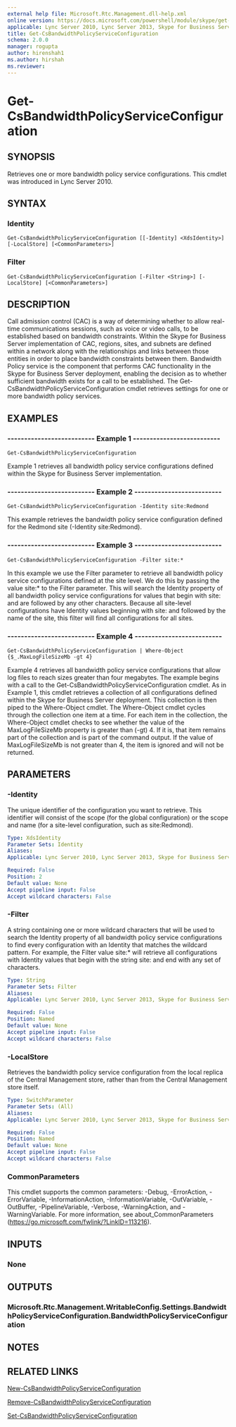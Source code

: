 ```yaml
---
external help file: Microsoft.Rtc.Management.dll-help.xml
online version: https://docs.microsoft.com/powershell/module/skype/get-csbandwidthpolicyserviceconfiguration
applicable: Lync Server 2010, Lync Server 2013, Skype for Business Server 2015, Skype for Business Server 2019
title: Get-CsBandwidthPolicyServiceConfiguration
schema: 2.0.0
manager: rogupta
author: hirenshah1
ms.author: hirshah
ms.reviewer:
---
```


# Get-CsBandwidthPolicyServiceConfiguration

## SYNOPSIS
Retrieves one or more bandwidth policy service configurations.
This cmdlet was introduced in Lync Server 2010.


## SYNTAX

### Identity
```
Get-CsBandwidthPolicyServiceConfiguration [[-Identity] <XdsIdentity>] [-LocalStore] [<CommonParameters>]
```

### Filter
```
Get-CsBandwidthPolicyServiceConfiguration [-Filter <String>] [-LocalStore] [<CommonParameters>]
```

## DESCRIPTION
Call admission control (CAC) is a way of determining whether to allow real-time communications sessions, such as voice or video calls, to be established based on bandwidth constraints.
Within the Skype for Business Server implementation of CAC, regions, sites, and subnets are defined within a network along with the relationships and links between those entities in order to place bandwidth constraints between them.
Bandwidth Policy service is the component that performs CAC functionality in the Skype for Business Server deployment, enabling the decision as to whether sufficient bandwidth exists for a call to be established.
The Get-CsBandwidthPolicyServiceConfiguration cmdlet retrieves settings for one or more bandwidth policy services.


## EXAMPLES

### -------------------------- Example 1 --------------------------
```
Get-CsBandwidthPolicyServiceConfiguration
```

Example 1 retrieves all bandwidth policy service configurations defined within the Skype for Business Server implementation.

### -------------------------- Example 2 --------------------------
```
Get-CsBandwidthPolicyServiceConfiguration -Identity site:Redmond
```

This example retrieves the bandwidth policy service configuration defined for the Redmond site (-Identity site:Redmond).

### -------------------------- Example 3 --------------------------
```
Get-CsBandwidthPolicyServiceConfiguration -Filter site:*
```

In this example we use the Filter parameter to retrieve all bandwidth policy service configurations defined at the site level.
We do this by passing the value site:* to the Filter parameter.
This will search the Identity property of all bandwidth policy service configurations for values that begin with site: and are followed by any other characters.
Because all site-level configurations have Identity values beginning with site: and followed by the name of the site, this filter will find all configurations for all sites.

### -------------------------- Example 4 --------------------------
```
Get-CsBandwidthPolicyServiceConfiguration | Where-Object {$_.MaxLogFileSizeMb -gt 4}
```

Example 4 retrieves all bandwidth policy service configurations that allow log files to reach sizes greater than four megabytes.
The example begins with a call to the Get-CsBandwidthPolicyServiceConfiguration cmdlet.
As in Example 1, this cmdlet retrieves a collection of all configurations defined within the Skype for Business Server deployment.
This collection is then piped to the Where-Object cmdlet.
The Where-Object cmdlet cycles through the collection one item at a time.
For each item in the collection, the Where-Object cmdlet checks to see whether the value of the MaxLogFileSizeMb property is greater than (-gt) 4.
If it is, that item remains part of the collection and is part of the command output.
If the value of MaxLogFileSizeMb is not greater than 4, the item is ignored and will not be returned.


## PARAMETERS

### -Identity
The unique identifier of the configuration you want to retrieve.
This identifier will consist of the scope (for the global configuration) or the scope and name (for a site-level configuration, such as site:Redmond).

```yaml
Type: XdsIdentity
Parameter Sets: Identity
Aliases: 
Applicable: Lync Server 2010, Lync Server 2013, Skype for Business Server 2015, Skype for Business Server 2019

Required: False
Position: 2
Default value: None
Accept pipeline input: False
Accept wildcard characters: False
```

### -Filter
A string containing one or more wildcard characters that will be used to search the Identity property of all bandwidth policy service configurations to find every configuration with an Identity that matches the wildcard pattern.
For example, the Filter value site:* will retrieve all configurations with Identity values that begin with the string site: and end with any set of characters.

```yaml
Type: String
Parameter Sets: Filter
Aliases: 
Applicable: Lync Server 2010, Lync Server 2013, Skype for Business Server 2015, Skype for Business Server 2019

Required: False
Position: Named
Default value: None
Accept pipeline input: False
Accept wildcard characters: False
```

### -LocalStore
Retrieves the bandwidth policy service configuration from the local replica of the Central Management store, rather than from the Central Management store itself.

```yaml
Type: SwitchParameter
Parameter Sets: (All)
Aliases: 
Applicable: Lync Server 2010, Lync Server 2013, Skype for Business Server 2015, Skype for Business Server 2019

Required: False
Position: Named
Default value: None
Accept pipeline input: False
Accept wildcard characters: False
```

### CommonParameters
This cmdlet supports the common parameters: -Debug, -ErrorAction, -ErrorVariable, -InformationAction, -InformationVariable, -OutVariable, -OutBuffer, -PipelineVariable, -Verbose, -WarningAction, and -WarningVariable. For more information, see about_CommonParameters (https://go.microsoft.com/fwlink/?LinkID=113216).


## INPUTS

### None


## OUTPUTS

### Microsoft.Rtc.Management.WritableConfig.Settings.BandwidthPolicyServiceConfiguration.BandwidthPolicyServiceConfiguration


## NOTES


## RELATED LINKS

[New-CsBandwidthPolicyServiceConfiguration](New-CsBandwidthPolicyServiceConfiguration.md)

[Remove-CsBandwidthPolicyServiceConfiguration](Remove-CsBandwidthPolicyServiceConfiguration.md)

[Set-CsBandwidthPolicyServiceConfiguration](Set-CsBandwidthPolicyServiceConfiguration.md)

